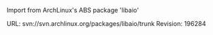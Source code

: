 Import from ArchLinux's ABS package 'libaio'

URL: svn://svn.archlinux.org/packages/libaio/trunk
Revision: 196284
